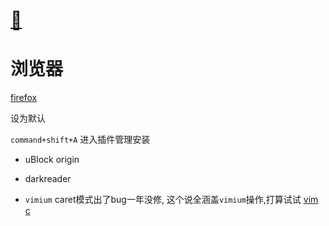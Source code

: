 # [🍺](https://www.yfcloud.site/2021/02/13/kuai-le-kai-fa-de-bi-bei-xiao-zhi-shi-dian/#toc-heading-2)

# 浏览器

[firefox](https://www.mozilla.org/en-US/firefox/new/)

设为默认

`command+shift+A` 进入插件管理安装

- uBlock origin

- darkreader

- `vimium` caret模式出了bug一年没修, 这个说全涵盖`vimium`操作,打算试试
[vim c](https://addons.mozilla.org/zh-CN/firefox/addon/vimium-c/reviews/?utm_content=search&utm_medium=referral&utm_source=addons.mozilla.org)

